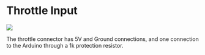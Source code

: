 # Throttle Input

![](https://lh5.googleusercontent.com/ZZ80DKpSIDq_BIzbv4uH4nYnioSEmAR0fajAoG0SSrN1zo3pzzHG_jTPJiBhohvIJzJBwHMSHbvjjYH8JP9PpJ3dIKFYpEjQlw3OQqrrHCl8tW_lE26jNz0cC21xKX3Nmvy_BNIr)

The throttle connector has 5V and Ground connections, and one connection to the Arduino through a 1k protection resistor.

